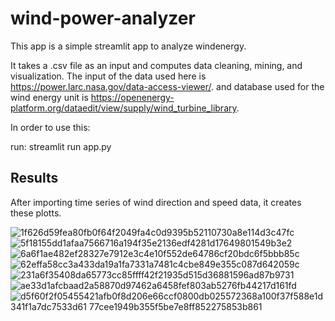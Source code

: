 # wind-power-analyzer
This app is a simple streamlit app to analyze windenergy.

It takes a .csv file as an input and computes data cleaning, mining, and visualization.
The input of the data used here is https://power.larc.nasa.gov/data-access-viewer/.
and database used for the wind energy unit is https://openenergy-platform.org/dataedit/view/supply/wind_turbine_library.

In order to use this:

run: streamlit run app.py

## Results
After importing time series of wind direction and speed data, it creates these plotts.

![1f626d59fea80fb0f64f2049fa4c0d9395b52110730a8e114d3c47fc](https://user-images.githubusercontent.com/43927902/175044523-d187a87f-ce6f-4e3d-ace9-065863664cbb.png)
![5f18155dd1afaa7566716a194f35e2136edf4281d17649801549b3e2](https://user-images.githubusercontent.com/43927902/175044537-811b27c3-af91-4fe9-84e3-7293933b709d.png)
![6a6f1ae482ef28327e7912e3c4e10f552de64786cf20bdc6f5bbb85c](https://user-images.githubusercontent.com/43927902/175044548-3cb9be8b-cf7f-4aba-a8f8-5765ddcab02a.png)
![62effa58cc3a433da19a1fa7331a7481c4cbe849e355c087d642059c](https://user-images.githubusercontent.com/43927902/175044554-f59072b7-f89d-4640-8cf8-f6bb432b77c5.png)
![231a6f35408da65773cc85ffff42f21935d515d36881596ad87b9731](https://user-images.githubusercontent.com/43927902/175044561-70e5659a-3dcf-4b15-b564-0b7927297423.png)
![ae33d1afcbaad2a58870d97462a6458fef803ab5276fb44217d161fd](https://user-images.githubusercontent.com/43927902/175044563-05d8a3e9-2565-435a-bc80-b20f0d0ad67f.png)
![d5f60f2f05455421afb0f![8d206e66ccf0800db025572368a100f37f588e1d341f1a7dc7533d61](https://user-images.githubusercontent.com/43927902/177038550-5afcd80a-93b1-4fb1-b79e-7e7d9e79d60a.png)
77cee1949b355f5be7e8ff852275853b861](https://user-images.githubusercontent.com/43927902/175044565-4b6bf773-e84e-44e3-aace-4f618d0c39da.png)
